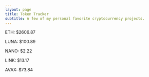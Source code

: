 ```yaml
---
layout: page
title: Token Tracker
subtitle: A few of my personal favorite cryptocurrency projects.
---
```


<!--BEGINCRYPTOINPUT-->
ETH: $2606.87

LUNA: $100.89

NANO: $2.22

LINK: $13.17

AVAX: $73.84

<!--ENDCRYPTOINPUT-->
